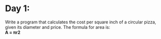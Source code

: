 # Day 1:
Write a program that calculates the cost per square inch of a circular pizza, given its diameter and price. 
The formula for area is:
<br/><b>A = πr2 </b>
